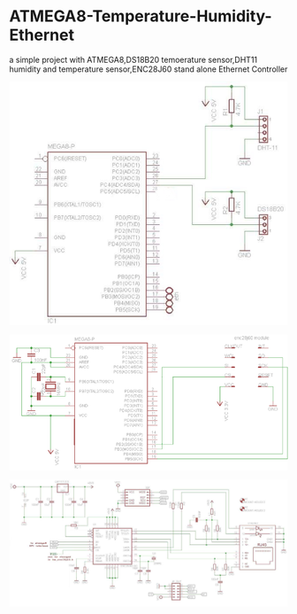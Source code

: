 # ATMEGA8-Temperature-Humidity-Ethernet

a simple project with ATMEGA8,DS18B20 temoerature sensor,DHT11 humidity and temperature sensor,ENC28J60 stand alone Ethernet Controller

![sensors](https://github.com/faridgh1991/ATMEGA8-Temperature-Humidity-Ethernet/blob/master/schema/atmega8_temperature_humidity_eth.jpg)

![atmega](https://github.com/faridgh1991/ATMEGA8-Temperature-Humidity-Ethernet/blob/master/schema/simple_atmega8_webserver.png)

![ethernet module](https://github.com/faridgh1991/ATMEGA8-Temperature-Humidity-Ethernet/blob/master/schema/atmega8_eth_simple.jpg)
